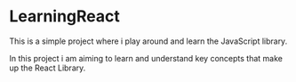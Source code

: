 # LearningReact
This is a simple project where i play around and learn the JavaScript library.

In this project i am aiming to learn and understand key concepts that make up the React Library.

